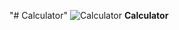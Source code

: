 "# Calculator" 
![Calculator](https://user-images.githubusercontent.com/57301792/76321604-44009b00-6308-11ea-837a-e1e72d02c209.jpg)
**Calculator**
